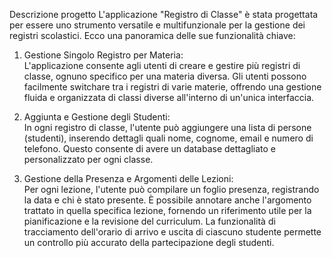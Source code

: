Descrizione progetto
L'applicazione "Registro di Classe" è stata progettata per essere uno strumento versatile e multifunzionale per la gestione dei registri scolastici. Ecco una panoramica delle sue funzionalità chiave:

1. Gestione Singolo Registro per Materia:  
   L'applicazione consente agli utenti di creare e gestire più registri di classe, ognuno specifico per una materia diversa.
   Gli utenti possono facilmente switchare tra i registri di varie materie, offrendo una gestione fluida e organizzata di classi diverse all'interno di un'unica interfaccia.

2. Aggiunta e Gestione degli Studenti:  
   In ogni registro di classe, l'utente può aggiungere una lista di persone (studenti), inserendo dettagli quali nome, cognome, email e numero di telefono.
   Questo consente di avere un database dettagliato e personalizzato per ogni classe.

3. Gestione della Presenza e Argomenti delle Lezioni:  
   Per ogni lezione, l'utente può compilare un foglio presenza, registrando la data e chi è stato presente.
   È possibile annotare anche l'argomento trattato in quella specifica lezione, fornendo un riferimento utile per la pianificazione e la revisione del curriculum.
   La funzionalità di tracciamento dell'orario di arrivo e uscita di ciascuno studente permette un controllo più accurato della partecipazione degli studenti.
